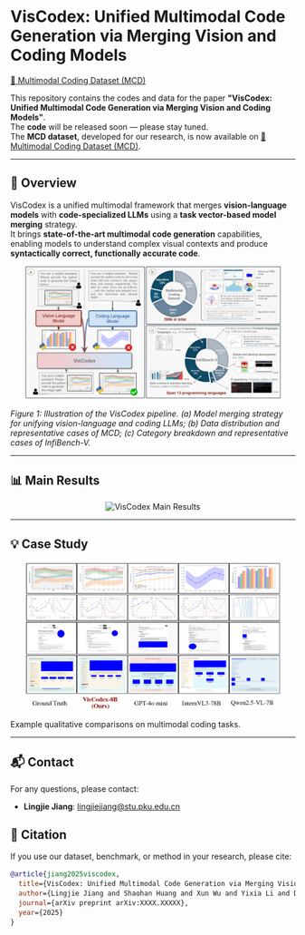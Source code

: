# VisCodex: Unified Multimodal Code Generation via Merging Vision and Coding Models

[🤗 Multimodal Coding Dataset (MCD)](https://huggingface.co/datasets/lingjie23/MultimodalCodingDataset)

This repository contains the codes and data for the paper **"VisCodex: Unified Multimodal Code Generation via Merging Vision and Coding Models"**.  
The **code** will be released soon — please stay tuned.  
The **MCD dataset**, developed for our research, is now available on [🤗 Multimodal Coding Dataset (MCD)](https://huggingface.co/datasets/lingjie23/MultimodalCodingDataset).

---

## 📌 Overview
VisCodex is a unified multimodal framework that merges **vision-language models** with **code-specialized LLMs** using a **task vector-based model merging** strategy.  
It brings **state-of-the-art multimodal code generation** capabilities, enabling models to understand complex visual contexts and produce **syntactically correct, functionally accurate code**.

<p align="center">
  <img src="./assets/main.jpg" alt="VisCodex Pipeline Overview" width="90%">
</p>

*Figure 1: Illustration of the VisCodex pipeline. (a) Model merging strategy for unifying vision-language and coding LLMs; (b) Data distribution and representative cases of MCD; (c) Category breakdown and representative cases of InfiBench-V.*

---

## 📊 Main Results
<p align="center">
  <img src="./assets/main_results.jpg" alt="VisCodex Main Results" width="90%">
</p>

---

## 💡 Case Study
<p align="center">
  <img src="./assets/case.jpg" alt="VisCodex Case Study" width="90%">
</p>
Example qualitative comparisons on multimodal coding tasks.

---

## 📬 Contact
For any questions, please contact:  
- **Lingjie Jiang**: [lingjiejiang@stu.pku.edu.cn](mailto:lingjiejiang@stu.pku.edu.cn)

## 📜 Citation
If you use our dataset, benchmark, or method in your research, please cite:



```bibtex
@article{jiang2025viscodex,
  title={VisCodex: Unified Multimodal Code Generation via Merging Vision and Coding Models},
  author={Lingjie Jiang and Shaohan Huang and Xun Wu and Yixia Li and Dongdong Zhang and Furu Wei},
  journal={arXiv preprint arXiv:XXXX.XXXXX},
  year={2025}
}
